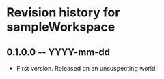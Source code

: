 # Revision history for sampleWorkspace

## 0.1.0.0 -- YYYY-mm-dd

* First version. Released on an unsuspecting world.
